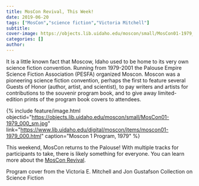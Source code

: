 ```yaml
---
title: MosCon Revival, This Week!
date: 2019-06-20
tags: ["MosCon","science fiction","Victoria Mitchell"]
subtitle: 
cover-image: https://objects.lib.uidaho.edu/moscon/small/MosCon01-1979_000_sm.jpg
categories: []
author: 
---
```


It is a little known fact that Moscow, Idaho used to be home to its very own science fiction convention. Running from 1979-2001 the Palouse Empire Science Fiction Association (PESFA) organized Moscon. Moscon was a pioneering science fiction convention, perhaps the first to feature several Guests of Honor (author, artist, and scientist), to pay writers and artists for contributions to the souvenir program book, and to give away limited-edition prints of the program book covers to attendees. 

{% include feature/image.html objectid="https://objects.lib.uidaho.edu/moscon/small/MosCon01-1979_000_sm.jpg" link="https://www.lib.uidaho.edu/digital/moscon/items/moscon01-1979_000.html" caption="Moscon 1 Program, 1979" %}

This weekend, MosCon returns to the Palouse! With multiple tracks for participants to take, there is likely something for everyone. You can learn more about the [MosCon Revival](https://www.facebook.com/mosconrevival/?eid=ARATNJX1qqrKC5Ro9PpFuCduT0EYoceb-CuVCch2x0mExVEn1rQsHsNGXDAY2QzfTX8kbNyNNtHCvE8r).

Program cover from the Victoria E. Mitchell and Jon Gustafson Collection on Science Fiction